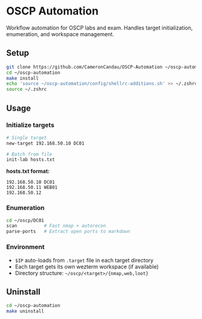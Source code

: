 # OSCP Automation

Workflow automation for OSCP labs and exam. Handles target initialization, enumeration, and workspace management.

## Setup
```bash
git clone https://github.com/CameronCandau/OSCP-Automation ~/oscp-automation
cd ~/oscp-automation
make install
echo 'source ~/oscp-automation/config/shellrc-additions.sh' >> ~/.zshrc
source ~/.zshrc
```

## Usage

### Initialize targets
```bash
# Single target
new-target 192.168.50.10 DC01

# Batch from file
init-lab hosts.txt
```

**hosts.txt format:**
```
192.168.50.10 DC01
192.168.50.11 WEB01
192.168.50.12
```

### Enumeration
```bash
cd ~/oscp/DC01
scan          # Fast nmap + autorecon
parse-ports   # Extract open ports to markdown
```

### Environment
- `$IP` auto-loads from `.target` file in each target directory
- Each target gets its own wezterm workspace (if available)
- Directory structure: `~/oscp/<target>/{nmap,web,loot}`

## Uninstall
```bash
cd ~/oscp-automation
make uninstall
```